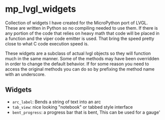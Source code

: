 # mp_lvgl_widgets

Collection of widgets I have created for the MicroPython port of LVGL. 
These are written in Python so no compiling needed to use them. If there is any 
portion of the code that relies on heavy math that code will be placed in a 
function and the viper code emitter is used. That bring the speed pretty close 
to what C code execution speed is.

These widgets are a subclass of actual lvgl objects so they will function 
much in the same manner. Some of the methods may have been overridden in order
to change the default behavior. If for some reason you need to access the 
original methods you can do so by prefixing the method name with an underscore.

## Widgets

* `arc_label`: Bends a string of text into an arc
* `tab_view`: nice looking "notebook" or tabbed style interface
* `bent_progress`: a progress bar that is bent, This can be used for a gauge'